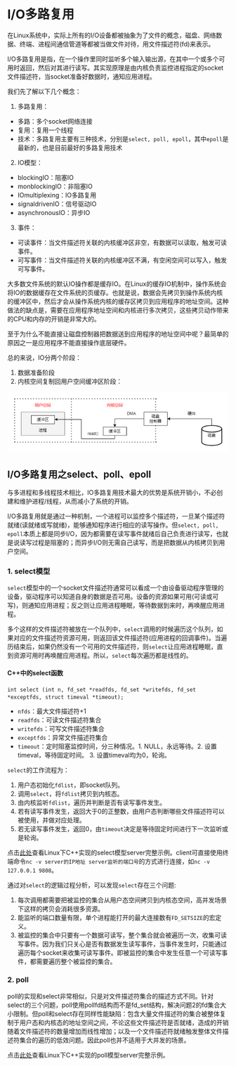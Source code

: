 # I/O多路复用
在Linux系统中，实际上所有的I/O设备都被抽象为了文件的概念，磁盘、网络数据、终端、进程间通信管道等都被当做文件对待，用文件描述符(fd)来表示。

I/O多路复用是指，在一个操作里同时监听多个输入输出源，在其中一个或多个可用时返回，然后对其进行读写。其实现原理是由内核负责监控进程指定的socket文件描述符，当socket准备好数据时，通知应用进程。

我们先了解以下几个概念：

1. 多路复用：
- 多路：多个socket网络连接
- 复用：复用一个线程
- 技术：多路复用主要有三种技术，分别是`select, poll, epoll`，其中`epoll`是最新的，也是目前最好的多路复用技术

2. IO模型：
- blockingIO：阻塞IO
- monblockingIO：非阻塞IO
- IOmultiplexing：IO多路复用
- signaldrivenIO：信号驱动IO
- asynchronousIO：异步IO

3. 事件：
- 可读事件：当文件描述符关联的内核缓冲区非空，有数据可以读取，触发可读事件。
- 可写事件：当文件描述符关联的内核缓冲区不满，有空闲空间可以写入，触发可写事件。

大多数文件系统的默认IO操作都是缓存IO。在Linux的缓存IO机制中，操作系统会将IO的数据缓存在文件系统的页缓存。也就是说，数据会先拷贝到操作系统内核的缓冲区中，然后才会从操作系统内核的缓存区拷贝到应用程序的地址空间。这种做法的缺点是，需要在应用程序地址空间和内核进行多次拷贝，这些拷贝动作带来的CPU和内存的开销是非常大的。

至于为什么不能直接让磁盘控制器把数据送到应用程序的地址空间中呢？最简单的原因之一是应用程序不能直接操作底层硬件。

总的来说，IO分两个阶段：
1. 数据准备阶段
2. 内核空间复制回用户空间缓冲区阶段：

![IO Model](/IOMultiplexing/images/IOmodel.png)

## I/O多路复用之select、poll、epoll
与多进程和多线程技术相比，IO多路复用技术最大的优势是系统开销小，不必创建和维护进程/线程，从而减小了系统的开销。

I/O多路复用就是通过一种机制，一个进程可以监控多个描述符，一旦某个描述符就绪(读就绪或写就绪)，能够通知程序进行相应的读写操作。但`select, poll, epoll`本质上都是同步I/O，因为都需要在读写事件就绪后自己负责进行读写，也就是说读写过程是阻塞的；而异步I/O则无需自己读写，而是把数据从内核拷贝到用户空间。

### 1. select模型
`select`模型中的一个socket文件描述符通常可以看成一个由设备驱动程序管理的设备，驱动程序可以知道自身的数据是否可用。设备的资源如果可用(可读或可写)，则通知应用进程；反之则让应用进程睡眠，等待数据到来时，再唤醒应用进程。

多个这样的文件描述符被放在一个队列中，`select`调用的时候遍历这个队列，如果对应的文件描述符资源可用，则返回该文件描述符(应用进程的回调事件)。当遍历结束后，如果仍然没有一个可用的文件描述符，则`select`让应用进程睡眠，直到资源可用时再唤醒应用进程。所以，`select`每次遍历都是线性的。

#### C++中的select函数
`int select (int n, fd_set *readfds, fd_set *writefds, fd_set *exceptfds, struct timeval *timeout);`

- `nfds`：最大文件描述符+1
- `readfds`：可读文件描述符集合
- `writefds`：可写文件描述符集合
- `exceptfds`：异常文件描述符集合
- `timeout`：定时阻塞监控时间，分三种情况。1. NULL，永远等待。2. 设置timeval，等待固定时间。 3. 设置timeval均为0，轮询。

`select`的工作流程为：
1. 用户态初始化`fdlist`，即socket队列。
2. 调用`select`，将`fdlist`拷贝到内核态。
3. 由内核监听`fdlist`，遍历并判断是否有读写事件发生。
4. 若有读写事件发生，返回大于0的正整数，由用户态判断哪些文件描述符可以被使用，并做对应处理。
5. 若无读写事件发生，返回0，由`timeout`决定是等待固定时间进行下一次监听或是轮询。

点击[此处](https://github.com/CnLzh/NoteBook/blob/main/IOMultiplexing/src/select/main.cpp)查看Linux下C++实现的select模型server完整示例。client可直接使用终端命令`nc -v server的IP地址 server监听的端口号`的方式进行连接，如`nc -v 127.0.0.1 9808`。

通过对`select`的逻辑过程分析，可以发现`select`存在三个问题:

1. 每次调用都需要把被监控的集合从用户态空间拷贝到内核态空间，高并发场景下这样的拷贝会消耗很多资源。
2. 能监听的端口数量有限，单个进程能打开的最大连接数有`FD_SETSIZE`的宏定义。
3. 被监控的集合中只要有一个数据可读写，整个集合就会被遍历一次，收集可读写事件。因为我们只关心是否有数据发生读写事件，当事件发生时，只能通过遍历每个socket来收集可读写事件。即被监控的集合中发生任意一个可读写事件，都需要遍历整个被监控的集合。

### 2. poll
poll的实现和select非常相似，只是对文件描述符集合的描述方式不同。针对select的三个问题，poll使用pollfd结构而不是fd_set结构，解决问题2的fd集合大小限制。但poll和select存在同样性能缺陷：包含大量文件描述符的集合被整体复制于用户态和内核态的地址空间之间，不论这些文件描述符是否就绪，造成的开销随着文件描述符的数量增加而线性增加；以及一个文件描述符就绪触发整体文件描述符集合的遍历的低效问题。因此poll也并不适用于大并发的场景。

点击[此处](https://github.com/CnLzh/NoteBook/blob/main/IOMultiplexing/src/poll/main.cpp)查看Linux下C++实现的poll模型server完整示例。